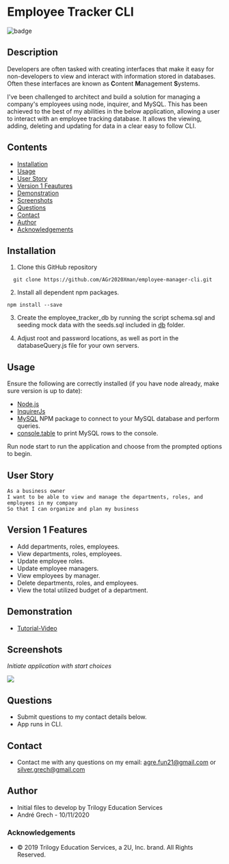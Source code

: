 # Employee Tracker CLI

![badge](https://img.shields.io/badge/License-mit-green.svg)<br />

## Description

Developers are often tasked with creating interfaces that make it easy for non-developers to view and interact with information stored in databases. Often these interfaces are known as **C**ontent **M**anagement **S**ystems.

I've been challenged to architect and build a solution for managing a company's employees using node, inquirer, and MySQL. This has been achieved to the best of my abilities in the below application, allowing a user to interact with an employee tracking database. It allows the viewing, adding, deleting and updating for data in a clear easy to follow CLI.

## Contents

- [Installation](#installation)
- [Usage](#usage)
- [User Story](#user-story)
- [Version 1 Feautures](#version-1-features)
- [Demonstration](#demonstration)
- [Screenshots](#screenshots)
- [Questions](<#questions-(FAQ)>)
- [Contact](#contact)
- [Author](#authors)
- [Acknowledgements](#acknowledgements)

## Installation

1. Clone this GitHub repository

```
  git clone https://github.com/AGr2020Xman/employee-manager-cli.git
```

2. Install all dependent npm packages.

```
npm install --save
```

3. Create the employee_tracker_db by running the script <addr>schema.sql</addr> and seeding mock data with the <addr>seeds.sql</addr> included in <a href="./src/db">db</a> folder.

4. Adjust root and password locations, as well as port in the databaseQuery.js file for your own servers.

## Usage

Ensure the following are correctly installed (if you have node already, make sure version is up to date):

- [Node.js](https://nodejs.org/en/)
- [InquirerJs](https://www.npmjs.com/package/inquirer/v/0.2.3)
- [MySQL](https://www.npmjs.com/package/mysql) NPM package to connect to your MySQL database and perform queries.
- [console.table](https://www.npmjs.com/package/console.table) to print MySQL rows to the console.

Run <addr>node start</addr> to run the application and choose from the prompted options to begin.

## User Story

```
As a business owner
I want to be able to view and manage the departments, roles, and employees in my company
So that I can organize and plan my business
```

## Version 1 Features

- Add departments, roles, employees.
- View departments, roles, employees.
- Update employee roles.
- Update employee managers.
- View employees by manager.
- Delete departments, roles, and employees.
- View the total utilized budget of a department.

## Demonstration

- [Tutorial-Video](https://drive.google.com/file/d/1AJ7NADuEGr-LswTzgOcTKi_kHifzYDH2/view?usp=sharing)

## Screenshots

_Initiate application with start choices_

![](./images/initiate.JPG)

## Questions

- Submit questions to my contact details below.
- App runs in CLI.

## Contact

- Contact me with any questions on my email: agre.fun21@gmail.com or silver.grech@gmail.com

## Author

- Initial files to develop by Trilogy Education Services
- Andr&eacute; Grech - 10/11/2020

### Acknowledgements

- © 2019 Trilogy Education Services, a 2U, Inc. brand. All Rights Reserved.

